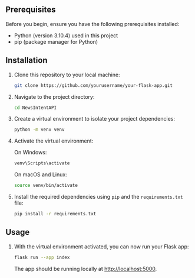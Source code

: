 ## Prerequisites

Before you begin, ensure you have the following prerequisites installed:

- Python (version 3.10.4) used in this project
- pip (package manager for Python)

## Installation

1. Clone this repository to your local machine:

   ```bash
   git clone https://github.com/yourusername/your-flask-app.git
   ```

2. Navigate to the project directory:

   ```bash
   cd NewsIntentAPI
   ```

3. Create a virtual environment to isolate your project dependencies:

   ```bash
   python -m venv venv
   ```

4. Activate the virtual environment:

   On Windows:

   ```bash
   venv\Scripts\activate
   ```

   On macOS and Linux:

   ```bash
   source venv/bin/activate
   ```

5. Install the required dependencies using `pip` and the `requirements.txt` file:

   ```bash
   pip install -r requirements.txt
   ```

## Usage

1. With the virtual environment activated, you can now run your Flask app:

   ```bash
   flask run --app index
   ```

   The app should be running locally at [http://localhost:5000](http://localhost:5000).
